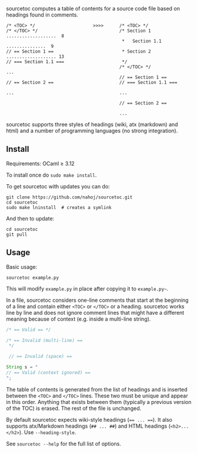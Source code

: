sourcetoc computes a table of contents for a source code file based on
headings found in comments.

~~~
/* <TOC> */                      >>>>      /* <TOC> */
/* </TOC> */                               /* Section 1 ...................  8
                                            *   Section 1.1 ...............  9
// == Section 1 ==                          * Section 2 ................... 13
// === Section 1.1 ===                      */
                                           /* </TOC> */
...
                                           // == Section 1 ==
// == Section 2 ==                         // === Section 1.1 ===

...                                        ...

                                           // == Section 2 ==

                                           ...
~~~

sourcetoc supports three styles of headings (wiki, atx (markdown)
and html) and a number of programming languages (no strong integration).


## Install

Requirements: OCaml ≥ 3.12

To install once do `sudo make install`.

To get sourcetoc with updates you can do:

~~~
git clone https://github.com/nahoj/sourcetoc.git
cd sourcetoc
sudo make lninstall  # creates a symlink
~~~

And then to update:

~~~
cd sourcetoc
git pull
~~~


## Usage

Basic usage:

    sourcetoc example.py

This will modify `example.py` in place after copying it to
`example.py~`.

In a file, sourcetoc considers one-line comments that start at the
beginning of a line and contain either `<TOC>` or `</TOC>` or a
heading. sourcetoc works line by line and does not ignore comment
lines that might have a different meaning because of context
(e.g. inside a multi-line string).

~~~java
/* == Valid == */

/* == Invalid (multi-line) ==
 */

 // == Invalid (space) ==

String s = "
// == Valid (context ignored) ==
";
~~~

The table of contents is generated from the list of headings and is
inserted between the `<TOC>` and `</TOC>` lines. These two must be
unique and appear in this order. Anything that exists between them
(typically a previous version of the TOC) is erased. The rest of the
file is unchanged.

By default sourcetoc expects wiki-style headings (`== ... ==`). It
also supports atx/Markdown headings (`## ... ##`) and HTML headings
(`<h2>...</h2>`). Use `--heading-style`.

See `sourcetoc --help` for the full list of options.
